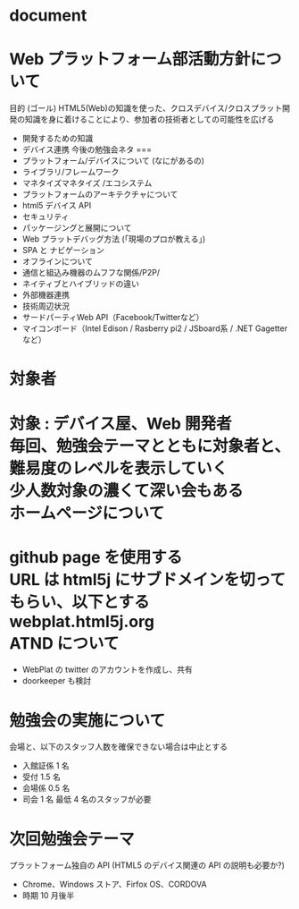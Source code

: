 # document


Web プラットフォーム部活動方針について
===
目的 (ゴール)
HTML5(Web)の知識を使った、クロスデバイス/クロスプラット開発の知識を身に着けることにより、参加者の技術者としての可能性を広げる
* 開発するための知識
* デバイス連携
今後の勉強会ネタ
===
* プラットフォーム/デバイスについて (なにがあるの)
* ライブラリ/フレームワーク
* マネタイズマネタイズ /エコシステム
* プラットフォームのアーキテクチャについて
* html5 デバイス API 
* セキュリティ
* パッケージングと展開について
* Web プラットデバッグ方法 (「現場のプロが教える」)
* SPA と ナビゲーション
* オフラインについて
* 通信と組込み機器のムフフな関係/P2P/
* ネイティブとハイブリッドの違い
* 外部機器連携
* 技術周辺状況
* サードパーティWeb API（Facebook/Twitterなど）
* マイコンボード（Intel Edison / Rasberry pi2 / JSboard系 / .NET Gagetterなど）

対象者
====
対象 : デバイス屋、Web 開発者  
毎回、勉強会テーマとともに対象者と、難易度のレベルを表示していく  
少人数対象の濃くて深い会もある  
ホームページについて  
===
github page を使用する  
URL は html5j にサブドメインを切ってもらい、以下とする  
webplat.html5j.org  
ATND について  
===
* WebPlat の twitter のアカウントを作成し、共有
* doorkeeper も検討

勉強会の実施について
===
会場と、以下のスタッフ人数を確保できない場合は中止とする
* 入館証係 1 名
* 受付 1.5 名
* 会場係 0.5 名
* 司会 1 名
最低 4 名のスタッフが必要

次回勉強会テーマ
===
プラットフォーム独自の API (HTML5 のデバイス関連の API の説明も必要か?)
*  Chrome、Windows ストア、Firfox OS、CORDOVA
* 時期 10 月後半
